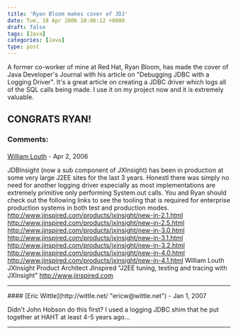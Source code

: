 ```yaml
---
title: 'Ryan Bloom makes cover of JDJ'
date: Tue, 18 Apr 2006 10:06:12 +0000
draft: false
tags: [Java]
categories: [Java]
type: post
---
```


A former co-worker of mine at Red Hat, Ryan Bloom, has made the cover of Java Developer's Journal with his article on "Debugging JDBC with a Logging Driver". It's a great article on creating a JDBC driver which logs all of the SQL calls being made. I use it on my project now and it is extremely valuable.

CONGRATS RYAN!
---
### Comments:
####
[William Louth](http://www.jinspired.com "william.louth@jinspired.com") - <time datetime="2006-04-18 14:42:44">Apr 2, 2006</time>

JDBInsight (now a sub component of JXInsight) has been in production at some very large J2EE sites for the last 3 years. Honestl there was simply no need for another logging driver especially as most implementations are extremely primitive only performing System.out calls. You and Ryan should check out the following links to see the tooling that is required for enterprise production systems in both test and production modes. http://www.jinspired.com/products/jxinsight/new-in-2.1.html http://www.jinspired.com/products/jxinsight/new-in-2.5.html http://www.jinspired.com/products/jxinsight/new-in-3.0.html http://www.jinspired.com/products/jxinsight/new-in-3.1.html http://www.jinspired.com/products/jxinsight/new-in-3.2.html http://www.jinspired.com/products/jxinsight/new-in-4.0.html http://www.jinspired.com/products/jxinsight/new-in-4.1.html William Louth JXInsight Product Architect JInspired "J2EE tuning, testing and tracing with JXInsight" http://www.jinspired.com
<hr />
####
[Eric Wittle](http://wittle.net/ "ericw@wittle.net") - <time datetime="2007-01-01 17:52:12">Jan 1, 2007</time>

Didn't John Hobson do this first? I used a logging JDBC shim that he put together at HAHT at least 4-5 years ago...
<hr />
